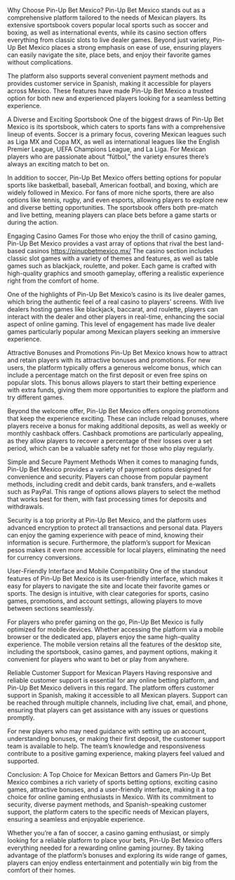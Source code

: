 Why Choose Pin-Up Bet Mexico?
Pin-Up Bet Mexico stands out as a comprehensive platform tailored to the needs of Mexican players. Its extensive sportsbook covers popular local sports such as soccer and boxing, as well as international events, while its casino section offers everything from classic slots to live dealer games. Beyond just variety, Pin-Up Bet Mexico places a strong emphasis on ease of use, ensuring players can easily navigate the site, place bets, and enjoy their favorite games without complications.

The platform also supports several convenient payment methods and provides customer service in Spanish, making it accessible for players across Mexico. These features have made Pin-Up Bet Mexico a trusted option for both new and experienced players looking for a seamless betting experience.

A Diverse and Exciting Sportsbook
One of the biggest draws of Pin-Up Bet Mexico is its sportsbook, which caters to sports fans with a comprehensive lineup of events. Soccer is a primary focus, covering Mexican leagues such as Liga MX and Copa MX, as well as international leagues like the English Premier League, UEFA Champions League, and La Liga. For Mexican players who are passionate about “fútbol,” the variety ensures there’s always an exciting match to bet on.

In addition to soccer, Pin-Up Bet Mexico offers betting options for popular sports like basketball, baseball, American football, and boxing, which are widely followed in Mexico. For fans of more niche sports, there are also options like tennis, rugby, and even esports, allowing players to explore new and diverse betting opportunities. The sportsbook offers both pre-match and live betting, meaning players can place bets before a game starts or during the action.

Engaging Casino Games
For those who enjoy the thrill of casino gaming, Pin-Up Bet Mexico provides a vast array of options that rival the best land-based casinos https://pinupbetmexico.mx/ The casino section includes classic slot games with a variety of themes and features, as well as table games such as blackjack, roulette, and poker. Each game is crafted with high-quality graphics and smooth gameplay, offering a realistic experience right from the comfort of home.

One of the highlights of Pin-Up Bet Mexico’s casino is its live dealer games, which bring the authentic feel of a real casino to players’ screens. With live dealers hosting games like blackjack, baccarat, and roulette, players can interact with the dealer and other players in real-time, enhancing the social aspect of online gaming. This level of engagement has made live dealer games particularly popular among Mexican players seeking an immersive experience.

Attractive Bonuses and Promotions
Pin-Up Bet Mexico knows how to attract and retain players with its attractive bonuses and promotions. For new users, the platform typically offers a generous welcome bonus, which can include a percentage match on the first deposit or even free spins on popular slots. This bonus allows players to start their betting experience with extra funds, giving them more opportunities to explore the platform and try different games.

Beyond the welcome offer, Pin-Up Bet Mexico offers ongoing promotions that keep the experience exciting. These can include reload bonuses, where players receive a bonus for making additional deposits, as well as weekly or monthly cashback offers. Cashback promotions are particularly appealing, as they allow players to recover a percentage of their losses over a set period, which can be a valuable safety net for those who play regularly.

Simple and Secure Payment Methods
When it comes to managing funds, Pin-Up Bet Mexico provides a variety of payment options designed for convenience and security. Players can choose from popular payment methods, including credit and debit cards, bank transfers, and e-wallets such as PayPal. This range of options allows players to select the method that works best for them, with fast processing times for deposits and withdrawals.

Security is a top priority at Pin-Up Bet Mexico, and the platform uses advanced encryption to protect all transactions and personal data. Players can enjoy the gaming experience with peace of mind, knowing their information is secure. Furthermore, the platform’s support for Mexican pesos makes it even more accessible for local players, eliminating the need for currency conversions.

User-Friendly Interface and Mobile Compatibility
One of the standout features of Pin-Up Bet Mexico is its user-friendly interface, which makes it easy for players to navigate the site and locate their favorite games or sports. The design is intuitive, with clear categories for sports, casino games, promotions, and account settings, allowing players to move between sections seamlessly.

For players who prefer gaming on the go, Pin-Up Bet Mexico is fully optimized for mobile devices. Whether accessing the platform via a mobile browser or the dedicated app, players enjoy the same high-quality experience. The mobile version retains all the features of the desktop site, including the sportsbook, casino games, and payment options, making it convenient for players who want to bet or play from anywhere.

Reliable Customer Support for Mexican Players
Having responsive and reliable customer support is essential for any online betting platform, and Pin-Up Bet Mexico delivers in this regard. The platform offers customer support in Spanish, making it accessible to all Mexican players. Support can be reached through multiple channels, including live chat, email, and phone, ensuring that players can get assistance with any issues or questions promptly.

For new players who may need guidance with setting up an account, understanding bonuses, or making their first deposit, the customer support team is available to help. The team’s knowledge and responsiveness contribute to a positive gaming experience, making players feel valued and supported.

Conclusion: A Top Choice for Mexican Bettors and Gamers
Pin-Up Bet Mexico combines a rich variety of sports betting options, exciting casino games, attractive bonuses, and a user-friendly interface, making it a top choice for online gaming enthusiasts in Mexico. With its commitment to security, diverse payment methods, and Spanish-speaking customer support, the platform caters to the specific needs of Mexican players, ensuring a seamless and enjoyable experience.

Whether you’re a fan of soccer, a casino gaming enthusiast, or simply looking for a reliable platform to place your bets, Pin-Up Bet Mexico offers everything needed for a rewarding online gaming journey. By taking advantage of the platform’s bonuses and exploring its wide range of games, players can enjoy endless entertainment and potentially win big from the comfort of their homes.
